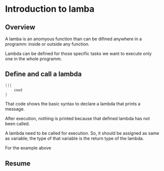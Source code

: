 # Introduction to lamba

## Overview

A lamba is an anomyous function than can be difined anywhere in a programm: inside or outside any function.

Lambda can be defined for those specific tasks we want to execute only one in the whole programm.

## Define and call a lambda

````C++
[]{
    cout
}
````

That code shows the basic syntax to declare a lambda that prints a message.

After execution, nothing is printed because that defined lambda has not been called.

A lambda need to be called for execution. So, it should be assigned as same as variable; the type of that variable is the return type of the lambda.

For the example above

## Resume
